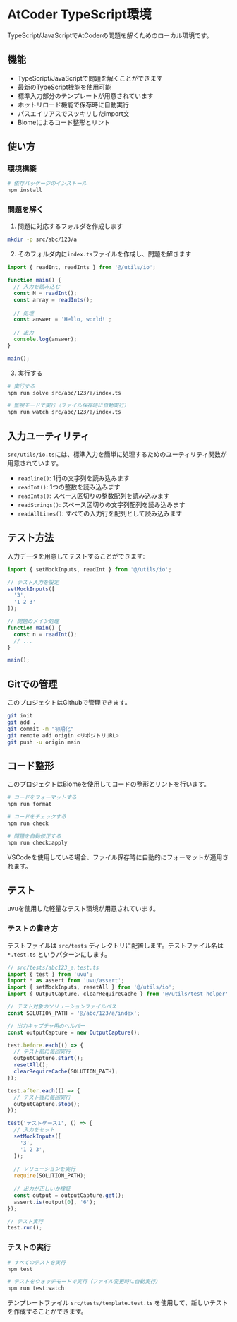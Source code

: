 # AtCoder TypeScript環境

TypeScript/JavaScriptでAtCoderの問題を解くためのローカル環境です。

## 機能

- TypeScript/JavaScriptで問題を解くことができます
- 最新のTypeScript機能を使用可能
- 標準入力部分のテンプレートが用意されています
- ホットリロード機能で保存時に自動実行
- パスエイリアスでスッキリしたimport文
- Biomeによるコード整形とリント

## 使い方

### 環境構築

```bash
# 依存パッケージのインストール
npm install
```

### 問題を解く

1. 問題に対応するフォルダを作成します
```bash
mkdir -p src/abc/123/a
```

2. そのフォルダ内に`index.ts`ファイルを作成し、問題を解きます
```typescript
import { readInt, readInts } from '@/utils/io';

function main() {
  // 入力を読み込む
  const N = readInt();
  const array = readInts();
  
  // 処理
  const answer = 'Hello, world!';
  
  // 出力
  console.log(answer);
}

main();
```

3. 実行する
```bash
# 実行する
npm run solve src/abc/123/a/index.ts

# 監視モードで実行（ファイル保存時に自動実行）
npm run watch src/abc/123/a/index.ts
```

## 入力ユーティリティ

`src/utils/io.ts`には、標準入力を簡単に処理するためのユーティリティ関数が用意されています。

- `readline()`: 1行の文字列を読み込みます
- `readInt()`: 1つの整数を読み込みます
- `readInts()`: スペース区切りの整数配列を読み込みます
- `readStrings()`: スペース区切りの文字列配列を読み込みます
- `readAllLines()`: すべての入力行を配列として読み込みます

## テスト方法

入力データを用意してテストすることができます:

```typescript
import { setMockInputs, readInt } from '@/utils/io';

// テスト入力を設定
setMockInputs([
  '3',
  '1 2 3'
]);

// 問題のメイン処理
function main() {
  const n = readInt();
  // ...
}

main();
```

## Gitでの管理

このプロジェクトはGithubで管理できます。

```bash
git init
git add .
git commit -m "初期化"
git remote add origin <リポジトリURL>
git push -u origin main
```

## コード整形

このプロジェクトはBiomeを使用してコードの整形とリントを行います。

```bash
# コードをフォーマットする
npm run format

# コードをチェックする
npm run check

# 問題を自動修正する
npm run check:apply
```

VSCodeを使用している場合、ファイル保存時に自動的にフォーマットが適用されます。

## テスト

uvuを使用した軽量なテスト環境が用意されています。

### テストの書き方

テストファイルは `src/tests` ディレクトリに配置します。テストファイル名は `*.test.ts` というパターンにします。

```typescript
// src/tests/abc123_a.test.ts
import { test } from 'uvu';
import * as assert from 'uvu/assert';
import { setMockInputs, resetAll } from '@/utils/io';
import { OutputCapture, clearRequireCache } from '@/utils/test-helper';

// テスト対象のソリューションファイルパス
const SOLUTION_PATH = '@/abc/123/a/index';

// 出力キャプチャ用のヘルパー
const outputCapture = new OutputCapture();

test.before.each(() => {
  // テスト前に毎回実行
  outputCapture.start();
  resetAll();
  clearRequireCache(SOLUTION_PATH);
});

test.after.each(() => {
  // テスト後に毎回実行
  outputCapture.stop();
});

test('テストケース1', () => {
  // 入力をセット
  setMockInputs([
    '3',
    '1 2 3',
  ]);
  
  // ソリューションを実行
  require(SOLUTION_PATH);
  
  // 出力が正しいか検証
  const output = outputCapture.get();
  assert.is(output[0], '6');
});

// テスト実行
test.run();
```

### テストの実行

```bash
# すべてのテストを実行
npm test

# テストをウォッチモードで実行（ファイル変更時に自動実行）
npm run test:watch
```

テンプレートファイル `src/tests/template.test.ts` を使用して、新しいテストを作成することができます。
